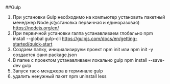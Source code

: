 ##Gulp
1. При установки Gulp необходимо на компьютер установить пакетный менеджер Node.js(установка первичная и единоразовая) https://nodejs.org/en/
2. При первичной установки галпа устанавливаем глобально 
npm install --global gulp-cli 
https://gulpjs.com/docs/en/getting-started/quick-start
3. Создаем папку, инициализируем проект 
npm init или npm init -y
создается фаил package.json 
4. В папке с проектом устанавливаем локально gulp 
npm install --save-dev gulp
5. Запуск таск-менджера в терминале 
gulp
6. удалить ненужный пакет 
npm uninstall less